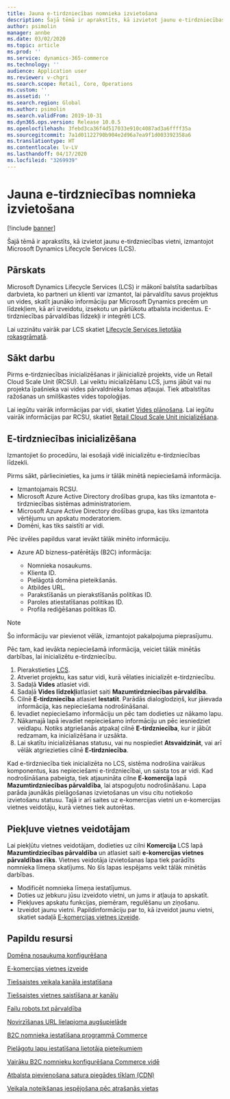 ```yaml
---
title: Jauna e-tirdzniecības nomnieka izvietošana
description: Šajā tēmā ir aprakstīts, kā izvietot jaunu e-tirdzniecības nomnieku, izmantojot Microsoft Dynamics Lifecycle Services (LCS).
author: psimolin
manager: annbe
ms.date: 03/02/2020
ms.topic: article
ms.prod: ''
ms.service: dynamics-365-commerce
ms.technology: ''
audience: Application user
ms.reviewer: v-chgri
ms.search.scope: Retail, Core, Operations
ms.custom: ''
ms.assetid: ''
ms.search.region: Global
ms.author: psimolin
ms.search.validFrom: 2019-10-31
ms.dyn365.ops.version: Release 10.0.5
ms.openlocfilehash: 3febd3ca36f4d517033e910c4087ad3a6ffff35a
ms.sourcegitcommit: 7a1d01122790b904e2d96a7ea9f1d003392358a6
ms.translationtype: HT
ms.contentlocale: lv-LV
ms.lasthandoff: 04/17/2020
ms.locfileid: "3269939"
---
```

# <a name="deploy-a-new-e-commerce-tenant"></a>Jauna e-tirdzniecības nomnieka izvietošana


[!include [banner](includes/banner.md)]

Šajā tēmā ir aprakstīts, kā izvietot jaunu e-tirdzniecības vietni, izmantojot Microsoft Dynamics Lifecycle Services (LCS).

## <a name="overview"></a>Pārskats

Microsoft Dynamics Lifecycle Services (LCS) ir mākonī balstīta sadarbības darbvieta, ko partneri un klienti var izmantot, lai pārvaldītu savus projektus un vides, skatīt jaunāko informāciju par Microsoft Dynamics precēm un līdzekļiem, kā arī izveidotu, izsekotu un pārlūkotu atbalsta incidentus. E-tirdzniecības pārvaldības līdzekļi ir integrēti LCS.

Lai uzzinātu vairāk par LCS skatiet [Lifecycle Services lietotāja rokasgrāmatā](https://docs.microsoft.com/dynamics365/unified-operations/dev-itpro/lifecycle-services/lcs-user-guide).
    
## <a name="get-started"></a>Sākt darbu

Pirms e-tirdzniecības inicializēšanas ir jāinicializē projekts, vide un Retail Cloud Scale Unit (RCSU). Lai veiktu inicializēšanu LCS, jums jābūt vai nu projekta īpašnieka vai vides pārvaldnieka lomas atļaujai. Tiek atbalstītas ražošanas un smilškastes vides topoloģijas.

Lai iegūtu vairāk informācijas par vidi, skatiet [Vides plānošana](https://docs.microsoft.com/dynamics365/unified-operations/fin-and-ops/imp-lifecycle/environment-planning). Lai iegūtu vairāk informācijas par RCSU, skatiet [Retail Cloud Scale Unit inicializēšana](https://docs.microsoft.com/dynamics365/unified-operations/dev-itpro/deployment/initialize-retail-channels).

## <a name="initialize-e-commerce"></a>E-tirdzniecības inicializēšana

Izmantojiet šo procedūru, lai esošajā vidē inicializētu e-tirdzniecības līdzekli.

Pirms sākt, pārliecinieties, ka jums ir tālāk minētā nepieciešamā informācija.

- Izmantojamais RCSU.
- Microsoft Azure Active Directory drošības grupa, kas tiks izmantota e-tirdzniecības sistēmas administratoriem.
- Microsoft Azure Active Directory drošības grupa, kas tiks izmantota vērtējumu un apskatu moderatoriem.
- Domēni, kas tiks saistīti ar vidi.

Pēc izvēles papildus varat ievākt tālāk minēto informāciju.

- Azure AD bizness–patērētājs (B2C) informācija:

    - Nomnieka nosaukums.
    - Klienta ID.
    - Pielāgotā domēna pieteikšanās.
    - Atbildes URL.
    - Parakstīšanās un pierakstīšanās politikas ID.
    - Paroles atiestatīšanas politikas ID.
    - Profila rediģēšanas politikas ID.

> [!NOTE]
> Šo informāciju var pievienot vēlāk, izmantojot pakalpojuma pieprasījumu.

Pēc tam, kad ievākta nepieciešamā informācija, veiciet tālāk minētās darbības, lai inicializētu e-tirdzniecību.

1. Pierakstieties [LCS](https://lcs.dynamics.com).
1. Atveriet projektu, kas satur vidi, kurā vēlaties inicializēt e-tirdzniecību.
1. Sadaļā **Vides** atlasiet vidi.
1. Sadaļā **Vides līdzekļi**atlasiet saiti **Mazumtirdzniecības pārvaldība**.
1. Cilnē **E-tirdzniecība** atlasiet **Iestatīt**. Parādās dialoglodziņš, kur jāievada informācija, kas nepieciešama nodrošināšanai.
1. Ievadiet nepieciešamo informāciju un pēc tam dodieties uz nākamo lapu.
1. Nākamajā lapā ievadiet nepieciešamo informāciju un pēc iesniedziet veidlapu. Notiks atgriešanās atpakaļ cilnē **E-tirdzniecība**, kur ir jābūt redzamam, ka inicializēšana ir uzsākta.
1. Lai skatītu inicializēšanas statusu, vai nu nospiediet **Atsvaidzināt**, vai arī vēlāk atgriezieties cilnē **E-tirdzniecība**.
    
Kad e-tirdzniecība tiek inicializēta no LCS, sistēma nodrošina vairākus komponentus, kas nepieciešami e-tirdzniecībai, un saista tos ar vidi. Kad nodrošināšana pabeigta, tiek atjaunināta cilne **E-komercija** lapā **Mazumtirdzniecības pārvaldība**, lai atspoguļotu nodrošināšanu. Lapa parāda jaunākās pielāgošanas izvietošanas un visu citu notiekošo izvietošanu statusu. Tajā ir arī saites uz e-komercijas vietni un e-komercijas vietnes veidotāju, kurā vietnes tiek autorētas.

## <a name="access-site-builder"></a>Piekļuve vietnes veidotājam

Lai piekļūtu vietnes veidotājam, dodieties uz cilni **Komercija** LCS lapā **Mazumtirdziecības pārvaldība** un atlasiet saiti **e-komercijas vietnes pārvaldības rīks**. Vietnes veidotāja izvietošanas lapa tiek parādīts nomnieka līmeņa skatījums. No šīs lapas iespējams veikt tālāk minētās darbības.

- Modificēt nomnieka līmeņa iestatījumus.
- Doties uz jebkuru jūsu izveidoto vietni, un jums ir atļauja to apskatīt. 
- Piekļuves apskatu funkcijas, piemēram, regulēšanu un ziņošanu.
- Izveidot jaunu vietni. Papildinformāciju par to, kā izveidot jaunu vietni, skatiet sadaļā [E-komercijas vietnes izveide](create-ecommerce-site.md). 

## <a name="additional-resources"></a>Papildu resursi

[Domēna nosaukuma konfigurēšana](configure-your-domain-name.md)

[E-komercijas vietnes izveide](create-ecommerce-site.md)

[Tiešsaistes veikala kanāla iestatīšana](online-stores.md)

[Tiešsaistes vietnes saistīšana ar kanālu](associate-site-online-store.md)

[Failu robots.txt pārvaldība](manage-robots-txt-files.md)

[Novirzīšanas URL lielapjoma augšupielāde](upload-bulk-redirects.md)

[B2C nomnieka iestatīšana programmā Commerce](set-up-B2C-tenant.md)

[Pielāgotu lapu iestatīšana lietotāja pieteikumiem](custom-pages-user-logins.md)

[Vairāku B2C nomnieku konfigurēšana Commerce vidē](configure-multi-B2C-tenants.md)

[Atbalsta pievienošana satura piegādes tīklam (CDN)](add-cdn-support.md)

[Veikala noteikšanas iespējošana pēc atrašanās vietas](enable-store-detection.md)
